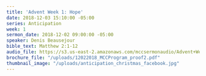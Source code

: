 ```yaml
---
title: 'Advent Week 1: Hope'
date: 2018-12-03 15:10:00 -05:00
series: Anticipation
week: 1
sermon_date: 2018-12-02 09:00:00 -05:00
speaker: Denis Beausejour
bible_text: Matthew 2:1-12
audio_file: https://s3.us-east-2.amazonaws.com/mccsermonaudio/Advent+Week+1_+Hope.lite.mp3
brochure_file: "/uploads/12022018_MCCProgram_proof2.pdf"
thumbnail_image: "/uploads/anticipation_christmas_facebook.jpg"
---
```


